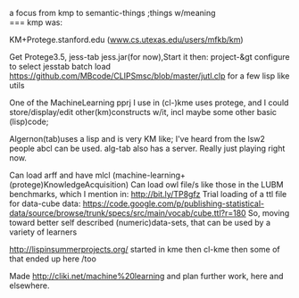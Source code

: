 a focus from kmp to semantic-things ;things w/meaning  
=== kmp was:

KM+Protege.stanford.edu  (www.cs.utexas.edu/users/mfkb/km)

Get Protege3.5, jess-tab jess.jar(for now),Start it then: project-&gt configure to select jesstab
batch load https://github.com/MBcode/CLIPSmsc/blob/master/jutl.clp for a few lisp like utils

One of the MachineLearning pprj I use in (cl-)kme uses protege, and I could store/display/edit
 other(km)constructs w/it, incl maybe some other basic (lisp)code;  

Algernon(tab)uses a lisp and is very KM like; I've heard from the lsw2 people abcl can be used.
alg-tab also has a server.  Really just playing right now.

Can load arff and have mlcl (machine-learning+(protege)KnowledgeAcquisition)
Can load owl file/s like those in the LUBM benchmarks, which I mention in: http://bit.ly/TP8gfz
Trial loading of a ttl file for data-cube data:
https://code.google.com/p/publishing-statistical-data/source/browse/trunk/specs/src/main/vocab/cube.ttl?r=180
So, moving toward better self described (numeric)data-sets, that can be used by a variety of learners

http://lispinsummerprojects.org/ started in kme then cl-kme then some of that ended up here /too

Made http://cliki.net/machine%20learning and plan further work, here and elsewhere.
